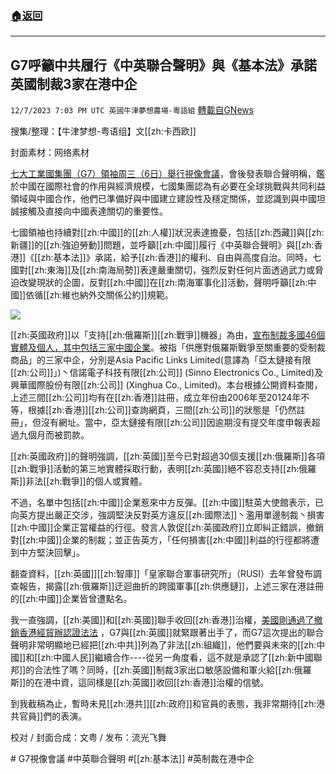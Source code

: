 ###  [:house:返回](README.md)
---


## G7呼籲中共履行《中英聯合聲明》與《基本法》承諾  英國制裁3家在港中企
`12/7/2023 7:03 PM UTC 英國牛津夢想農場-粵語組` [轉載自GNews](https://gnews.org/articles/2083417)


搜集/整理：【牛津梦想\-粤语组】文[[zh:卡西欧]]

封面素材：网络素材

[七大工業國集團（G7）領袖周三（6日）舉行視像會議](https://www.rfa.org/cantonese/news/htm/cn-g7-12072023001404.html)，會後發表聯合聲明稱，鑑於中國在國際社會的作用與經濟規模，七國集團認為有必要在全球挑戰與共同利益領域與中國合作，他們已準備好與中國建立建設性及穩定關係，並認識到與中國坦誠接觸及直接向中國表達關切的重要性。

七國領袖也持續對[[zh:中國]]的[[zh:人權]]狀況表達擔憂，包括[[zh:西藏]]與[[zh:新疆]]的[[zh:強迫勞動]]問題，並呼籲[[zh:中國]]履行《中英聯合聲明》與[[zh:香港]]《[[zh:基本法]]》承諾，給予[[zh:香港]]的權利、自由與高度自治。同時，七國對[[zh:東海]]及[[zh:南海局勢]]表達嚴重關切，強烈反對任何片面透過武力或脅迫改變現狀的企圖，反對[[zh:中國]]在[[zh:南海軍事化]]活動，聲明呼籲[[zh:中國]]依循[[zh:維也納外交關係公約]]規範。

![](ipfs://QmPSBiayMkNUJYy2ydzMjBz2qrc9WkyxVdHM3Z7MZrtTCd?.png)

[[zh:英國政府]]以「支持[[zh:俄羅斯]][[zh:戰爭]]機器」為由，[宣布制裁多國46個實體及個人，其中包括三家中國企業](https://www.rfi.fr/tw/%E4%B8%AD%E5%9C%8B/20231207-%E8%8B%B1%E5%9C%8B%E9%A6%96%E6%AC%A1%E5%88%B6%E8%A3%81%E5%9C%A8%E6%B8%AF%E4%B8%AD%E4%BC%81-%E7%A8%B1%E6%B6%89%E6%92%90%E4%BF%84%E6%88%B0%E7%88%AD%E6%A9%9F%E5%99%A8-%E4%B8%AD%E6%96%B9%E7%A8%B1%E6%9C%83%E5%9B%9E%E6%93%8A)。被指「供應對俄羅斯戰爭至關重要的受制裁商品」的三家中企，分別是Asia Pacific Links Limited(意譯為「亞太鏈接有限[[zh:公司]]」)丶信諾電子科技有限[[zh:公司]] (Sinno Electronics Co., Limited)及興華國際股份有限[[zh:公司]] (Xinghua Co., Limited)。本台根據公開資料查閱，上述三間[[zh:公司]]均有在[[zh:香港]]註冊，成立年份由2006年至20124年不等，根據[[zh:香港]][[zh:公司]]查詢網頁，三間[[zh:公司]]的狀態是「仍然註冊」，但沒有網址。當中，亞太鏈接有限[[zh:公司]]因逾期沒有提交年度申報表超過九個月而被罰款。

[[zh:英國政府]]的聲明強調，[[zh:英國]]至今已對超過30個支援[[zh:俄羅斯]]各項[[zh:戰爭]]活動的第三地實體採取行動，表明[[zh:英國]]絕不容忍支持[[zh:俄羅斯]]非法[[zh:戰爭]]的個人或實體。

不過，名單中包括[[zh:中國]]企業惹來中方反彈。[[zh:中國]]駐英大使館表示，已向英方提出嚴正交涉，強調堅決反對英方違反[[zh:國際法]]丶濫用單邊制裁丶損害[[zh:中國]]企業正當權益的行徑。發言人敦促[[zh:英國政府]]立即糾正錯誤，撤銷對[[zh:中國]]企業的制裁；並正告英方，「任何損害[[zh:中國]]利益的行徑都將遭到中方堅決回擊」。

翻查資料，[[zh:英國]][[zh:智庫]]「皇家聯合軍事研究所」（RUSI）去年曾發布調查報告，揭露[[zh:俄羅斯]]迂迴曲折的跨國軍事[[zh:供應鏈]]，上述三家在港註冊的[[zh:中國]]企業皆曾遭點名。

我一直強調，[[zh:美國]]和[[zh:英國]]聯手收回[[zh:香港]]治權，[美國剛通過了撤銷香港經貿辦認證法法](https://gnews.org/m/2055282) ，G7與[[zh:英國]]就緊跟著出手了，而G7這次提出的聯合聲明非常明顯地已經把[[zh:中共]]列為了非法[[zh:組織]]，他們要與未來的[[zh:中國]]和[[zh:中國人民]]繼續合作\----從另一角度看，這不就是承認了[[zh:新中國聯邦]]的合法性了嗎？同時，[[zh:英國]]制裁3家出口敏感設備和軍火給[[zh:俄羅斯]]的在港中資，這同樣是[[zh:英國]]收回[[zh:香港]]治權的信號。

到我截稿為止，暫時未見[[zh:港共]][[zh:政府]]和官員的表態，我非常期待[[zh:港共官員]]們的表演。

校对 / 封面合成：文粤 / 发布：流光飞舞

\# G7視像會議 #中英聯合聲明 #[[zh:基本法]] #英制裁在港中企
